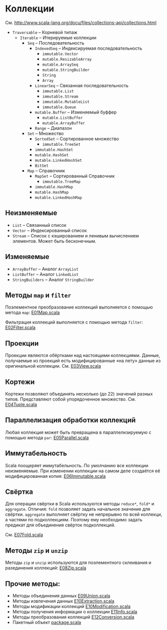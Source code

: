 # Коллекции

См. http://www.scala-lang.org/docu/files/collections-api/collections.html

* `Traversable`  &#8211; Корневой типаж
    * `Iterable`  &#8211; Итерируемые коллекции
        * `Seq` &#8211; Последовательность
            * `IndexedSeq` &#8211; Индексируемая последовательность
                * `immutable.Vector`
                * `mutable.ResizableArray`
                * `mutable.ArraySeq`
                * `mutable.StringBuilder`
                * `String`
                * `Array`
            * `LinearSeq` &#8211; Связанная последовательность
                * `immutable.List`
                * `immutable.Stream`
                * `immutable.MutableList`
                * `immutable.Queue`
            * `mutable.Buffer` &#8211; Изменяемый буффер
                * `mutable.ListBuffer`
                * `mutable.ArrayBuffer`
            * `Range` &#8211; Диапазон
        * `Set` &#8211; Множество
            * `SortedSet` &#8211; Сортированное множество
                * `immutable.TreeSet`
            * `immutable.HashSet`
            * `mutable.HashSet`
            * `mutable.LinkedHashSet`
            * `BitSet`
        * `Map` &#8211; Справочник
            * `MapSet` &#8211; Сортированный Справочник
                * `immutable.TreeMap`
            * `immutable.HashMap`
            * `mutable.HashMap`
            * `mutable.LinkedHashMap`

## Неизменяемые

* `List` &#8211; Связанный список
* `Vector` &#8211; Индексированный список
* `Stream` &#8211; Список с кэшированием и ленивым вычислением элементов. Может быть бесконечным.

## Изменяемые

* `ArrayBuffer` &#8211; Аналог `ArrayList`
* `ListBuffer` &#8211; Аналог `LinkedList`
* `StringBuilders` &#8211; Аналог `StringBuilder`

## Методы `map` и `filter`

Поэлементное преобразование коллекций выполняется с помощью метода `map`: [E01Map.scala](E01Map.scala)

Фильтрация коллекций выполняется с помощью метода `filter`: [E02Filter.scala](E02Filter.scala)

## Проекции

Проекции являются обёртками над настоящими коллекциями.
Данные, получаемые из проекций есть модифицированные &laquo;на лету&raquo; данные из оригинальной коллекции.
См. [E03View.scala](E03View.scala)

## Кортежи

Кортежи позволяют объединять несколько (до 22) значений разных типов.
Представляют собой упорядоченное множество.
См. [E04Tuple.scala](E04Tuple.scala)

## Параллелизация обработки коллекций

Любая коллекция может быть превращена в параллелизируемую с помощью метода `par`: [E05Parallel.scala](E05Parallel.scala)

## Иммутабельность

Scala поощеряет иммутабельность. По умолчанию все коллекции неизменяемые.
При изменении коллекции на самом деле создаётся её модифицированная копия: [E06Immutable.scala](E06Immutable.scala)

## Свёртка
Для операции свёртки в Scala используются методы `reduce*`, `fold*` и `aggregate`.
Отличия: `fold` позволяет задать начальное значение для свёртки. `aggregate` выполняет свёртку не непрерывно по всей коллекци, а частями по подколлекциям. Поэтому ему необходимо задать предикат для объединения свёрток подколлекций.

См. [E07Fold.scala](E07Fold.scala)

## Методы `zip` и `unzip`
Методы `zip` и `unzip` используются для поэлементного склеивания и разединения коллекций: [E08Zip.scala](E08Zip.scala)

## Прочие методы:
* Методы объединения данных [E09Union.scala](E09Union.scala)
* Методы извлечения данных [E10Extraction.scala](E10Extraction.scala)
* Методы модификации коллекций [E10Modification.scala](E10Modification.scala)
* Методы получения информации о коллекции [E11Info.scala](E11Info.scala)
* Методы преобразования коллекций [E12Conversion.scala](E12Conversion.scala)
* Пакетный объект [package.scala](package.scala)
